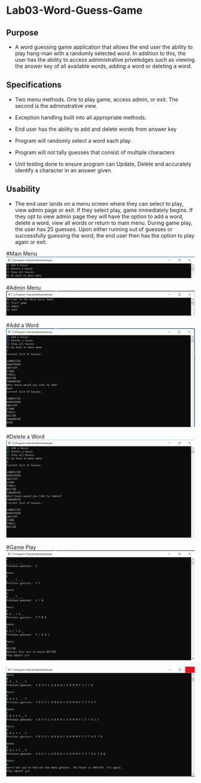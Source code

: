 # Lab03-Word-Guess-Game

## Purpose

- A word guessing game application that allows the end user the ability to play hang-man with a randomly selected word. In addition to this, the user has the ability to access administrative priveledges such as viewing the answer key of all available words, adding a word or deleting a word.

## Specifications

- Two menu methods. One to play game, access admin, or exit. The second is the adminstrative view.

- Exception handling built into all appropriate methods.

- End user has the ability to add and delete words from answer key

- Program will randomly select a word each play.

- Program will not tally guesses that consist of multiple characters

- Unit testing done to ensure program can Update, Delete and accurately identify a character in an answer given.

## Usability

- The end user lands on a menu screen where they can select to play, view admin page or exit. If they select play, game immediately begins. If they opt to view admin page they will have the option to add a word, delete a word, view all words or return to main menu. During game play, the user has 25 guesses. Upon either running out of guesses or successfully guessing the word, the end user then has the option to play again or exit.

#Main Menu
![SCREENSHOT](https://github.com/ntibbals/Lab03-Word-Guess-Game/blob/master/admin.PNG)

#Admin Menu
![SCREENSHOT](https://github.com/ntibbals/Lab03-Word-Guess-Game/blob/master/main.PNG)

#Add a Word
![SCREENSHOT](https://github.com/ntibbals/Lab03-Word-Guess-Game/blob/master/add.PNG)

#Delete a Word
![SCREENSHOT](https://github.com/ntibbals/Lab03-Word-Guess-Game/blob/master/delete.PNG)

#Game Play
![SCREENSHOT](https://github.com/ntibbals/Lab03-Word-Guess-Game/blob/master/correct.PNG)

![SCREENSHOT](https://github.com/ntibbals/Lab03-Word-Guess-Game/blob/master/wrong.PNG)
